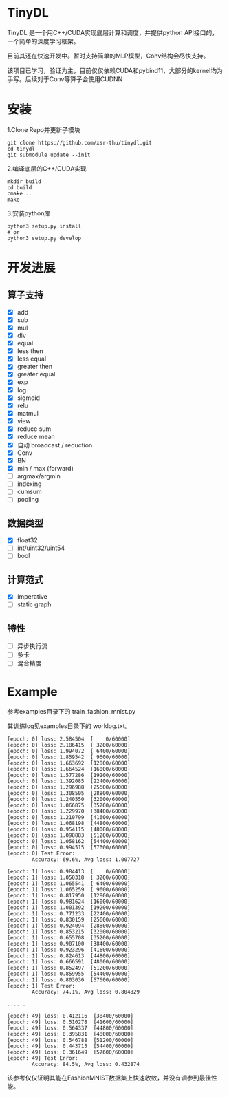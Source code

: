 # TinyDL

TinyDL 是一个用C++/CUDA实现底层计算和调度，并提供python API接口的，一个简单的深度学习框架。

目前其还在快速开发中。暂时支持简单的MLP模型，Conv结构会尽快支持。

该项目已学习，验证为主，目前仅仅依赖CUDA和pybind11，大部分的kernel均为手写。后续对于Conv等算子会使用CUDNN

# 安装
1.Clone Repo并更新子模块
```
git clone https://github.com/xsr-thu/tinydl.git
cd tinydl
git submodule update --init
```

2.编译底层的C++/CUDA实现
```
mkdir build
cd build
cmake ..
make
```

3.安装python库
```
python3 setup.py install
# or
python3 setup.py develop
```

# 开发进展
## 算子支持
- [X] add 
- [X] sub
- [X] mul
- [X] div
- [X] equal
- [X] less then
- [X] less equal
- [X] greater then
- [X] greater equal
- [X] exp
- [X] log
- [X] sigmoid
- [X] relu
- [X] matmul
- [X] view
- [X] reduce sum
- [X] reduce mean
- [X] 自动 broadcast / reduction
- [X] Conv
- [X] BN
- [X] min / max (forward)
- [ ] argmax/argmin
- [ ] indexing
- [ ] cumsum
- [ ] pooling
## 数据类型
- [X] float32
- [ ] int/uint32/uint54
- [ ] bool
## 计算范式
- [X] imperative
- [ ] static graph
## 特性
- [ ] 异步执行流
- [ ] 多卡
- [ ] 混合精度

# Example
参考examples目录下的 train_fashion_mnist.py

其训练log见examples目录下的 worklog.txt。
```
[epoch: 0] loss: 2.584504  [    0/60000]
[epoch: 0] loss: 2.186415  [ 3200/60000]
[epoch: 0] loss: 1.994072  [ 6400/60000]
[epoch: 0] loss: 1.859542  [ 9600/60000]
[epoch: 0] loss: 1.663692  [12800/60000]
[epoch: 0] loss: 1.664524  [16000/60000]
[epoch: 0] loss: 1.577286  [19200/60000]
[epoch: 0] loss: 1.392085  [22400/60000]
[epoch: 0] loss: 1.296988  [25600/60000]
[epoch: 0] loss: 1.308505  [28800/60000]
[epoch: 0] loss: 1.240550  [32000/60000]
[epoch: 0] loss: 1.066875  [35200/60000]
[epoch: 0] loss: 1.229970  [38400/60000]
[epoch: 0] loss: 1.210799  [41600/60000]
[epoch: 0] loss: 1.068198  [44800/60000]
[epoch: 0] loss: 0.954115  [48000/60000]
[epoch: 0] loss: 1.098883  [51200/60000]
[epoch: 0] loss: 1.058162  [54400/60000]
[epoch: 0] loss: 0.994515  [57600/60000]
[epoch: 0] Test Error:
        Accuracy: 69.6%, Avg loss: 1.007727

[epoch: 1] loss: 0.984413  [    0/60000]
[epoch: 1] loss: 1.050318  [ 3200/60000]
[epoch: 1] loss: 1.065541  [ 6400/60000]
[epoch: 1] loss: 1.065259  [ 9600/60000]
[epoch: 1] loss: 0.817950  [12800/60000]
[epoch: 1] loss: 0.981624  [16000/60000]
[epoch: 1] loss: 1.001392  [19200/60000]
[epoch: 1] loss: 0.771233  [22400/60000]
[epoch: 1] loss: 0.830159  [25600/60000]
[epoch: 1] loss: 0.924094  [28800/60000]
[epoch: 1] loss: 0.853215  [32000/60000]
[epoch: 1] loss: 0.655708  [35200/60000]
[epoch: 1] loss: 0.907100  [38400/60000]
[epoch: 1] loss: 0.923296  [41600/60000]
[epoch: 1] loss: 0.824613  [44800/60000]
[epoch: 1] loss: 0.666591  [48000/60000]
[epoch: 1] loss: 0.852497  [51200/60000]
[epoch: 1] loss: 0.859955  [54400/60000]
[epoch: 1] loss: 0.803036  [57600/60000]
[epoch: 1] Test Error:
        Accuracy: 74.1%, Avg loss: 0.804829

......

[epoch: 49] loss: 0.412116  [38400/60000]
[epoch: 49] loss: 0.510278  [41600/60000]
[epoch: 49] loss: 0.564337  [44800/60000]
[epoch: 49] loss: 0.395831  [48000/60000]
[epoch: 49] loss: 0.546788  [51200/60000]
[epoch: 49] loss: 0.443715  [54400/60000]
[epoch: 49] loss: 0.361649  [57600/60000]
[epoch: 49] Test Error:
        Accuracy: 84.5%, Avg loss: 0.432874
```

该参考仅仅证明其能在FashionMNIST数据集上快速收敛，并没有调参到最佳性能。
